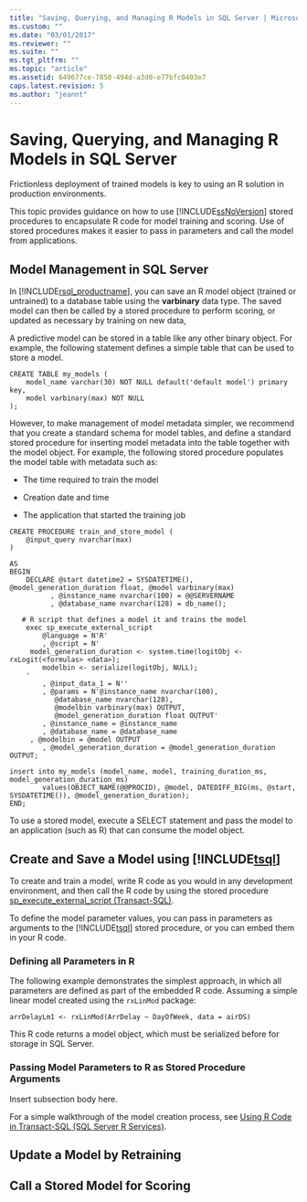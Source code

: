 ```yaml
---
title: "Saving, Querying, and Managing R Models in SQL Server | Microsoft Docs"
ms.custom: ""
ms.date: "03/01/2017"
ms.reviewer: ""
ms.suite: ""
ms.tgt_pltfrm: ""
ms.topic: "article"
ms.assetid: 649677ce-7850-494d-a3d0-e77bfc0403e7
caps.latest.revision: 5
ms.author: "jeannt"
---
```

# Saving, Querying, and Managing R Models in SQL Server
  Frictionless deployment of trained models is key to using an R solution in production environments.  
  
 This topic provides guidance on how to use [!INCLUDE[ssNoVersion](../a9notintoc/includes/ssnoversion-md.md)] stored procedures to encapsulate R code for model training and scoring. Use of stored procedures makes it easier to pass in parameters and call the model from applications.  
  
## Model Management in SQL Server  
 In [!INCLUDE[rsql_productname](../a9notintoc/includes/rsql-productname-md.md)], you can save an R model object (trained or untrained) to a database table using the **varbinary** data type. The saved model can then be called by a stored procedure to perform scoring, or updated as necessary by training on new data,  
  
 A predictive model can be stored in a table like any other binary object. For example, the following statement defines a simple table that can be used to store a model.  
  
```  
CREATE TABLE my_models (  
    model_name varchar(30) NOT NULL default('default model') primary key,  
    model varbinary(max) NOT NULL  
);  
```  
  
 However, to make management of model metadata simpler, we recommend that you create a standard schema for model tables, and define a standard stored procedure for inserting model metadata into the table together with the model object. For example, the following stored procedure populates the model table with metadata such as:  
  
-   The time required to train the model  
  
-   Creation date and time  
  
-   The application that started the training job  
  
```  
CREATE PROCEDURE train_and_store_model (  
    @input_query nvarchar(max)  
)  
  
AS  
BEGIN  
    DECLARE @start datetime2 = SYSDATETIME(), @model_generation_duration float, @model varbinary(max)  
          , @instance_name nvarchar(100) = @@SERVERNAME  
          , @database_name nvarchar(128) = db_name();  
  
   # R script that defines a model it and trains the model  
    exec sp_execute_external_script  
        @language = N'R'  
        , @script = N'  
     model_generation_duration <- system.time(logitObj <- rxLogit(<formulas> <data>);   
        modelbin <- serialize(logitObj, NULL);  
    '  
        , @input_data_1 = N''  
        , @params = N'@instance_name nvarchar(100),   
           @database_name nvarchar(128),   
           @modelbin varbinary(max) OUTPUT,   
           @model_generation_duration float OUTPUT'  
        , @instance_name = @instance_name  
        , @database_name = @database_name  
     , @modelbin = @model OUTPUT  
        , @model_generation_duration = @model_generation_duration OUTPUT;  
  
insert into my_models (model_name, model, training_duration_ms, model_generation_duration_ms)  
        values(OBJECT_NAME(@@PROCID), @model, DATEDIFF_BIG(ms, @start, SYSDATETIME()), @model_generation_duration);  
END;  
```  
  
 To use a stored model, execute a SELECT statement and pass the model to an application (such as R) that can consume the model object.  
  
## Create and Save a Model using [!INCLUDE[tsql](../a9notintoc/includes/tsql-md.md)]  
 To create and train a model, write R code as you would in any development environment, and then call the R code by using the stored procedure [sp_execute_external_script &#40;Transact-SQL&#41;](../relational-databases/reference/system-stored-procedures/sp-execute-external-script-transact-sql.md).  
  
 To define the model parameter values, you can pass in parameters as arguments to the [!INCLUDE[tsql](../a9notintoc/includes/tsql-md.md)] stored procedure, or you can embed them in your R code.  
  
### Defining all Parameters in R  
 The following example demonstrates the simplest approach, in which all parameters are defined as part of the embedded R code. Assuming a simple linear model created using the `rxLinMod` package:  
  
```  
arrDelayLm1 <- rxLinMod(ArrDelay ~ DayOfWeek, data = airDS)  
```  
  
 This R code returns a model object, which must be serialized before for storage in SQL Server.  
  
### Passing Model Parameters to R as Stored Procedure Arguments  
 Insert subsection body here.  
  
 For a simple walkthrough of the model creation process, see [Using R Code in Transact-SQL &#40;SQL Server R Services&#41;](../advanced-analytics/r-services/tutorials/using-r-code-in-transact-sql-sql-server-r-services.md).  
  
## Update a Model by Retraining  
  
## Call a Stored Model for Scoring  
  
  